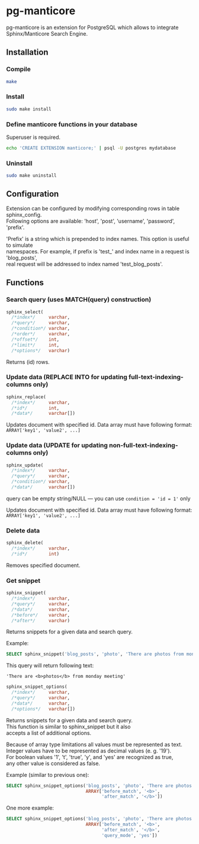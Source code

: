 # pg-manticore

pg-manticore is an extension for PostgreSQL which allows to integrate Sphinx/Manticore Search Engine.  

## Installation

### Compile
```sh
make
```

### Install
```sh
sudo make install
```

### Define manticore functions in your database
Superuser is required.  
```sh
echo 'CREATE EXTENSION manticore;' | psql -U postgres mydatabase
```

### Uninstall
```sh
sudo make uninstall
```

## Configuration

Extension can be configured by modifying corresponding rows in table sphinx_config.  
Following options are available: 'host', 'post', 'username', 'password', 'prefix'.  

'Prefix' is a string which is prepended to index names. This option is useful to simulate  
namespaces. For example, if prefix is 'test_' and index name in a request is 'blog_posts',  
real request will be addressed to index named 'test_blog_posts'.  


## Functions

### Search query (uses MATCH(query) construction)
```sql
sphinx_select(
  /*index*/     varchar,
  /*query*/     varchar,
  /*condition*/ varchar,
  /*order*/     varchar,
  /*offset*/    int,
  /*limit*/     int,
  /*options*/   varchar)
```
Returns (id) rows.  

### Update data (REPLACE INTO for updating full-text-indexing-columns only)
```sql
sphinx_replace(
  /*index*/     varchar,
  /*id*/        int,
  /*data*/      varchar[])
```
Updates document with specified id. Data array must have following format:  
```ARRAY['key1', 'value2', ...]```

### Update data (UPDATE for updating non-full-text-indexing-columns only)
```sql
sphinx_update(
  /*index*/     varchar,
  /*query*/     varchar,
  /*condition*/ varchar,
  /*data*/      varchar[])
```
query can be empty string/NULL — you can use `condition = 'id = 1'` only  

Updates document with specified id. Data array must have following format:  
```ARRAY['key1', 'value2', ...]```

### Delete data
```sql
sphinx_delete(
  /*index*/     varchar,
  /*id*/        int)
```
Removes specified document.  

### Get snippet
```sql
sphinx_snippet(
  /*index*/     varchar,
  /*query*/     varchar,
  /*data*/      varchar,
  /*before*/    varchar,
  /*after*/     varchar)
```
Returns snippets for a given data and search query.  
  
Example:  
```sql
SELECT sphinx_snippet('blog_posts', 'photo', 'There are photos from monday meeting', '<b>', '</b>')
```
This query will return following text:  
```
'There are <b>photos</b> from monday meeting'
```

```sql
sphinx_snippet_options(
  /*index*/     varchar,
  /*query*/     varchar,
  /*data*/      varchar,
  /*options*/   varchar[])
```
Returns snippets for a given data and search query.  
This function is similar to sphinx_snippet but it also  
accepts a list of additional options.  
  
Because of array type limitations all values must be represented as text.  
Integer values have to be represented as decimal values (e. g. '19').  
For boolean values '1', 't', 'true', 'y', and 'yes' are recognized as true,  
any other value is considered as false.  
  
Example (similar to previous one):  
```sql
SELECT sphinx_snippet_options('blog_posts', 'photo', 'There are photos from monday meeting',
                              ARRAY['before_match', '<b>',
                                    'after_match', '</b>'])
```

One more example:  
```sql
SELECT sphinx_snippet_options('blog_posts', 'photo', 'There are photos from monday meeting',
                              ARRAY['before_match', '<b>',
                                    'after_match', '</b>',
                                    'query_mode', 'yes'])
```


